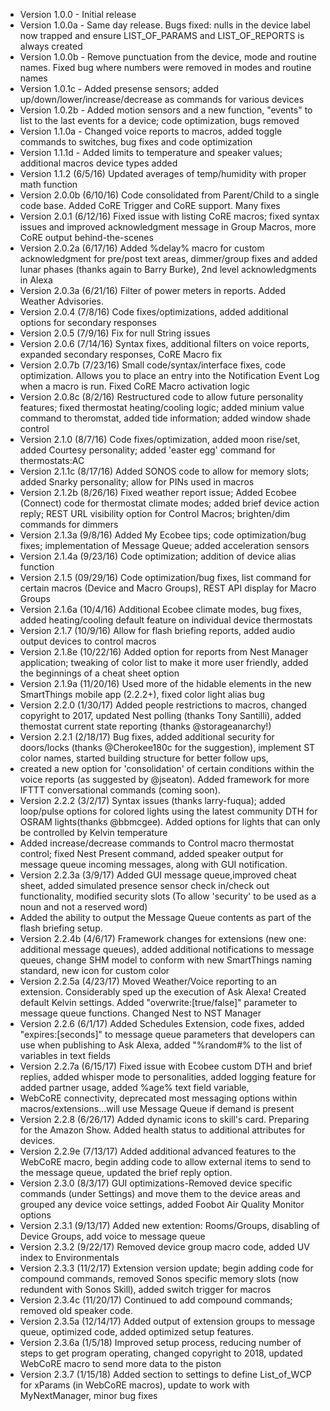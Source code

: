  *  Version 1.0.0 - Initial release
 *  Version 1.0.0a - Same day release. Bugs fixed: nulls in the device label now trapped and ensure LIST_OF_PARAMS and LIST_OF_REPORTS is always created
 *  Version 1.0.0b - Remove punctuation from the device, mode and routine names. Fixed bug where numbers were removed in modes and routine names 
 *  Version 1.0.1c - Added presense sensors; added up/down/lower/increase/decrease as commands for various devices
 *  Version 1.0.2b - Added motion sensors and a new function, "events" to list to the last events for a device; code optimization, bugs removed
 *  Version 1.1.0a - Changed voice reports to macros, added toggle commands to switches, bug fixes and code optimization
 *  Version 1.1.1d - Added limits to temperature and speaker values; additional macros device types added
 *  Version 1.1.2 (6/5/16) Updated averages of temp/humidity with proper math function
 *  Version 2.0.0b (6/10/16) Code consolidated from Parent/Child to a single code base. Added CoRE Trigger and CoRE support. Many fixes
 *  Version 2.0.1 (6/12/16) Fixed issue with listing CoRE macros; fixed syntax issues and improved acknowledgment message in Group Macros, more CoRE output behind-the-scenes
 *  Version 2.0.2a (6/17/16) Added %delay% macro for custom acknowledgment for pre/post text areas, dimmer/group fixes and added lunar phases (thanks again to Barry Burke), 2nd level acknowledgments in Alexa
 *  Version 2.0.3a (6/21/16) Filter of power meters in reports. Added Weather Advisories.
 *  Version 2.0.4 (7/8/16) Code fixes/optimizations, added additional options for secondary responses
 *  Version 2.0.5 (7/9/16) Fix for null String issues
 *  Version 2.0.6 (7/14/16) Syntax fixes, additional filters on voice reports, expanded secondary responses, CoRE Macro fix
 *  Version 2.0.7b (7/23/16) Small code/syntax/interface fixes, code optimization. Allows you to place an entry into the Notification Event Log when a macro is run. Fixed CoRE Macro activation logic
 *  Version 2.0.8c (8/2/16) Restructured code to allow future personality features; fixed thermostat heating/cooling logic; added minium value command to theromstat, added tide information; added window shade control
 *  Version 2.1.0 (8/7/16) Code fixes/optimization, added moon rise/set, added Courtesy personality; added 'easter egg' command for thermostats:AC
 *  Version 2.1.1c (8/17/16) Added SONOS code to allow for memory slots; added Snarky personality; allow for PINs used in macros
 *  Version 2.1.2b (8/26/16) Fixed weather report issue; Added Ecobee (Connect) code for thermostat climate modes; added brief device action reply; REST URL visibility option for Control Macros; brighten/dim commands for dimmers
 *  Version 2.1.3a (9/8/16) Added My Ecobee tips; code optimization/bug fixes; implementation of Message Queue; added acceleration sensors
 *  Version 2.1.4a (9/23/16) Code optimization; addition of device alias function
 *  Version 2.1.5 (09/29/16) Code optimization/bug fixes, list command for certain macros (Device and Macro Groups), REST API display for Macro Groups
 *  Version 2.1.6a (10/4/16) Additional Ecobee climate modes, bug fixes, added heating/cooling default feature on individual device thermostats
 *  Version 2.1.7 (10/9/16) Allow for flash briefing reports, added audio output devices to control macros
 *  Version 2.1.8e (10/22/16) Added option for reports from Nest Manager application; tweaking of color list to make it more user friendly, added the beginnings of a cheat sheet option
 *  Version 2.1.9a (11/20/16) Used more of the hidable elements in the new SmartThings mobile app (2.2.2+), fixed color light alias bug
 *  Version 2.2.0 (1/30/17) Added people restrictions to macros, changed copyright to 2017, updated Nest polling (thanks Tony Santilli), added themostat current state reporting (thanks @storageanarchy!)
  *	Version 2.2.1 (2/18/17) Bug fixes, added additional security for doors/locks (thanks @Cherokee180c for the suggestion), implement ST color names, started building structure for better follow ups,
 *	created a new option for 'consolidation' of certain conditions within the voice reports (as suggested by @jseaton). Added framework for more IFTTT conversational commands (coming soon).
 *	Version 2.2.2 (3/2/17) Syntax issues (thanks larry-fuqua); added loop/pulse options for colored lights using the latest community DTH for OSRAM lights(thanks @bbmcgee). Added options for lights that can only be controlled by Kelvin temperature
 *  Added increase/decrease commands to Control macro thermostat control; fixed Nest Present command, added speaker output for message queue incoming messages, along with GUI notification.
 *	Version 2.2.3a (3/9/17) Added GUI message queue,improved cheat sheet, added simulated presence sensor check in/check out functionality, modified security slots (To allow 'security' to be used as a noun and not a reserved word)
 *	Added the ability to output the Message Queue contents as part of the flash briefing setup.
  *  Version 2.2.4b (4/6/17) Framework changes for extensions (new one: additional message queues), added additional notifications to message queues, change SHM model to conform with new SmartThings naming standard, new icon for custom color
 *  Version 2.2.5a (4/23/17) Moved Weather/Voice reporting to an extension. Considerably sped up the execution of Ask Alexa! Created default Kelvin settings. Added "overwrite:[true/false]" parameter to message queue functions. Changed Nest to NST Manager
 *  Version 2.2.6 (6/1/17) Added Schedules Extension, code fixes, added "expires:[seconds]" to message queue parameters that developers can use when publishing to Ask Alexa, added "%random#% to the list of variables in text fields
  *  Version 2.2.7a (6/15/17) Fixed issue with Ecobee custom DTH and brief replies, added whisper mode to personalities, added logging feature for added partner usage, added %age% text field variable, 
 *  WebCoRE connectivity, deprecated most messaging options within macros/extensions...will use Message Queue if demand is present
 *  Version 2.2.8 (6/26/17) Added dynamic icons to skill's card. Preparing for the Amazon Show. Added health status to additional attributes for devices.
 *  Version 2.2.9e (7/13/17) Added additional advanced features to the WebCoRE macro, begin adding code to allow external items to send to the message queue, updated the brief reply option.
 *  Version 2.3.0 (8/3/17) GUI optimizations-Removed device specific commands (under Settings) and move them to the device areas and grouped any device voice settings, added Foobot Air Quality Monitor options
 *  Version 2.3.1 (9/13/17) Added new extention: Rooms/Groups, disabling of Device Groups, add voice to message queue
 *  Version 2.3.2 (9/22/17) Removed device group macro code, added UV index to Environmentals
 *  Version 2.3.3 (11/2/17) Extension version update; begin adding code for compound commands, removed Sonos specific memory slots (now redundent with Sonos Skill), added switch trigger for macros
 *  Version 2.3.4c (11/20/17) Continued to add compound commands; removed old speaker code.
  *  Version 2.3.5a (12/14/17) Added output of extension groups to message queue, optimized code, added optimized setup features.
 *  Version 2.3.6a (1/5/18) Improved setup process, reducing number of steps to get program operating, changed copyright to 2018, updated WebCoRE macro to send more data to the piston
 *  Version 2.3.7 (1/15/18) Added section to settings to define List_of_WCP for xParams (in WebCoRE macros), update to work with MyNextManager, minor bug fixes
